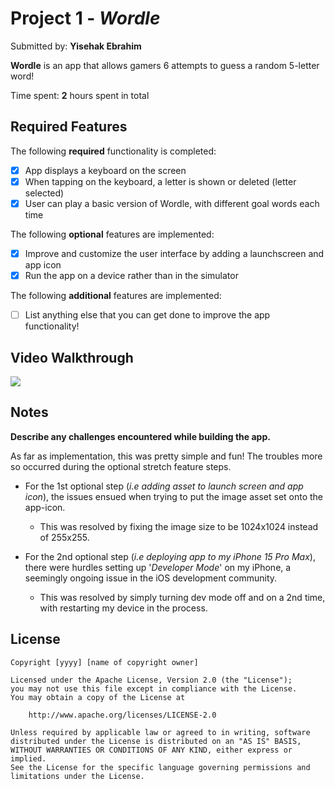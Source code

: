 # Project 1 - *Wordle*

Submitted by: **Yisehak Ebrahim**

**Wordle** is an app that allows gamers 6 attempts to guess a random 5-letter word!

Time spent: **2** hours spent in total

## Required Features

The following **required** functionality is completed:

- [X] App displays a keyboard on the screen
- [X] When tapping on the keyboard, a letter is shown or deleted (letter selected)
- [X] User can play a basic version of Wordle, with different goal words each time

The following **optional** features are implemented:

- [X] Improve and customize the user interface by adding a launchscreen and app icon
- [X] Run the app on a device rather than in the simulator

The following **additional** features are implemented:

- [ ] List anything else that you can get done to improve the app functionality!

## Video Walkthrough


<div>
    <a href="https://www.loom.com/share/35abbb5993a145b0937bcb9cff1497e8">
      <img style="max-width:300px;" src="https://cdn.loom.com/sessions/thumbnails/35abbb5993a145b0937bcb9cff1497e8-983ca6eb8038b008-full-play.gif">
    </a>
  </div>


## Notes

**Describe any challenges encountered while building the app.**

As far as implementation, this was pretty simple and fun! The troubles more so
occurred during the optional stretch feature steps. 

- For the 1st optional step (*i.e adding asset to launch screen and app icon*), the issues ensued when trying to put the image asset set onto the app-icon. 
    - This was resolved by fixing the image size to be 1024x1024 instead of 255x255. 

- For the 2nd optional step (*i.e deploying app to my iPhone 15 Pro Max*), there were hurdles setting up '*Developer Mode*' on my iPhone, a seemingly ongoing issue in the iOS development community. 
   - This was resolved by simply turning dev mode off and on a 2nd time, with restarting my device in the process.

## License

    Copyright [yyyy] [name of copyright owner]

    Licensed under the Apache License, Version 2.0 (the "License");
    you may not use this file except in compliance with the License.
    You may obtain a copy of the License at

        http://www.apache.org/licenses/LICENSE-2.0

    Unless required by applicable law or agreed to in writing, software
    distributed under the License is distributed on an "AS IS" BASIS,
    WITHOUT WARRANTIES OR CONDITIONS OF ANY KIND, either express or implied.
    See the License for the specific language governing permissions and
    limitations under the License.